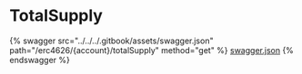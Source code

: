 # TotalSupply

{% swagger src="../../../.gitbook/assets/swagger.json" path="/erc4626/{account}/totalSupply" method="get" %}
[swagger.json](../../../.gitbook/assets/swagger.json)
{% endswagger %}
